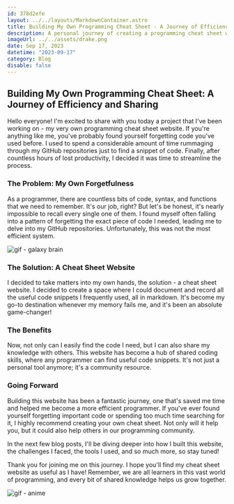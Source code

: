 ```yaml
---
id: 378d2efe
layout: ../../layouts/MarkdownContainer.astro
title: Building My Own Programming Cheat Sheet - A Journey of Efficiency and Sharing
description: A personal journey of creating a programming cheat sheet website for efficient code recall and knowledge sharing. Uncover how it transformed from a personal tool to a community resource.
imageUrl: ../../assets/drake.png
date: Sep 17, 2023
datetime: "2023-09-17"
category: Blog
disable: false
---
```


## Building My Own Programming Cheat Sheet: A Journey of Efficiency and Sharing

Hello everyone! I'm excited to share with you today a project that I've been working on - my very own programming cheat sheet website. If you're anything like me, you've probably found yourself forgetting code you've used before. I used to spend a considerable amount of time rummaging through my GitHub repositories just to find a snippet of code. Finally, after countless hours of lost productivity, I decided it was time to streamline the process.

### The Problem: My Own Forgetfulness

As a programmer, there are countless bits of code, syntax, and functions that we need to remember. It's our job, right? But let's be honest, it's nearly impossible to recall every single one of them. I found myself often falling into a pattern of forgetting the exact piece of code I needed, leading me to delve into my GitHub repositories. Unfortunately, this was not the most efficient system.

![gif - galaxy brain](/gif/galaxy-brain-meme.gif)

### The Solution: A Cheat Sheet Website

I decided to take matters into my own hands, the solution - a cheat sheet website. I decided to create a space where I could document and record all the useful code snippets I frequently used, all in markdown. It's become my go-to destination whenever my memory fails me, and it's been an absolute game-changer!

### The Benefits

Now, not only can I easily find the code I need, but I can also share my knowledge with others. This website has become a hub of shared coding skills, where any programmer can find useful code snippets. It's not just a personal tool anymore; it's a community resource.

### Going Forward

Building this website has been a fantastic journey, one that's saved me time and helped me become a more efficient programmer. If you've ever found yourself forgetting important code or spending too much time searching for it, I highly recommend creating your own cheat sheet. Not only will it help you, but it could also help others in our programming community.

In the next few blog posts, I'll be diving deeper into how I built this website, the challenges I faced, the tools I used, and so much more, so stay tuned!

Thank you for joining me on this journey. I hope you'll find my cheat sheet website as useful as I have! Remember, we are all learners in this vast world of programming, and every bit of shared knowledge helps us grow together.

![gif - anime](/gif/neet-anime.gif)
